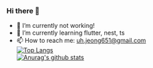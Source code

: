 ### Hi there 👋
- 🔭 I’m currently not working!
- 🌱 I’m currently learning flutter, nest, ts
- 📫 How to reach me: uh.jeong651@gmail.com <br>
[![Top Langs](https://github-readme-stats.vercel.app/api/top-langs/?username=Mayleaf&layout=compact&count_private=true&langs_count=10)](https://github.com/anuraghazra/github-readme-stats)</br>
[![Anurag's github stats](https://github-readme-stats.vercel.app/api?username=Mayleaf&count_private=true)](https://github.com/anuraghazra/github-readme-stats)

